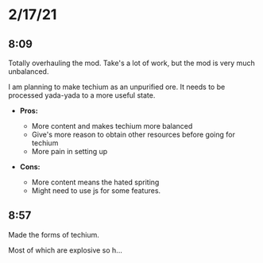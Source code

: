 # 2/17/21 

## 8:09

Totally overhauling the mod. Take's a lot of work, but the mod is very much unbalanced.

I am planning to make techium as an unpurified ore. It needs to be processed yada-yada to a more useful state.

* __Pros:__
    * More content and makes techium more balanced
    * Give's more reason to obtain other resources before going for techium
    * More pain in setting up

* __Cons:__
    * More content means the hated spriting
    * Might need to use js for some features.

## 8:57

Made the forms of techium.

Most of which are explosive so h...